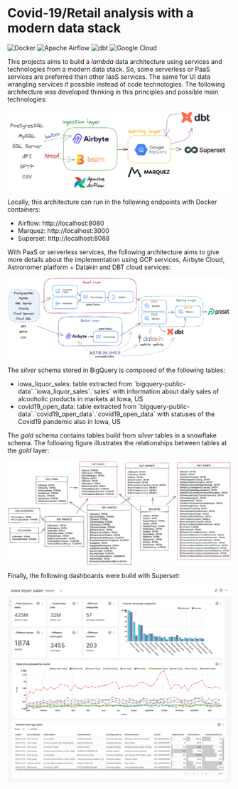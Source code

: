 # Covid-19/Retail analysis with a modern data stack

<p>
<img alt="Docker" src="https://img.shields.io/badge/docker-%230db7ed.svg?&style=for-the-badge&logo=docker&logoColor=white"/>
<img alt="Apache Airflow" src="https://img.shields.io/badge/apacheairflow-%23017cee.svg?&style=for-the-badge&logo=apache-airflow&logoColor=white"/>
<img alt="dbt" src="https://img.shields.io/badge/DBT-%23ff694b.svg?&style=for-the-badge&logo=dbt&logoColor=white"/>
<img alt="Google Cloud" src="https://img.shields.io/badge/googlecloud-%234285f4.svg?&style=for-the-badge&logo=googlecloud&logoColor=white"/>
</p>


This projects aims to build a *lambda* data architecture using services and technologies from a modern data stack. So, some serverless or PaaS services are preferred than other IaaS services. The same for UI data wrangling services if possible instead of code technologies. The following architecture was developed thinking in this principles and possible main technologies:

<img align="center" alt="Tech architecture" src="./docs/tech.png" />

Locally, this architecture can run in the following endpoints with Docker containers:

- Airflow: http://localhost:8080
- Marquez: http://localhost:3000
- Superset: http://localhost:8088

With PaaS or serverless services, the following architecture aims to give more details about the implementation using GCP services, Airbyte Cloud, Astronomer platform + Datakin and DBT cloud services:

<img align="center" alt="Cloud architecture" src="./docs/cloud.png" />

The *silver* schema stored in BigQuery is composed of the following tables:
- iowa_liquor_sales: table extracted from \`bigquery-public-data\`.\`iowa_liquor_sales\`.\`sales\` with information about daily sales of alcooholic products in markets at Iowa, US
- covid19_open_data: table extracted from \`bigquery-public-data\`.\`covid19_open_data\`.\`covid19_open_data\` with statuses of the Covid19 pandemic also in Iowa, US

The *gold* schema contains tables build from *silver* tables in a snowflake schema. The following figure illustrates the relationships between tables at the *gold* layer:

<img align="center" alt="Data schema" src="./docs/schema.png" />

Finally, the following dashboards were build with Superset:

<img align="center" alt="Sales dashboard" src="./docs/sales-dashboard.png" />

